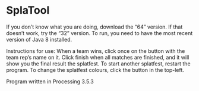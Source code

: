# SplaTool

If you don’t know what you are doing, download the “64” version. If that doesn’t work, try the “32” version.
To run, you need to have the most recent version of Java 8 installed.

Instructions for use:
When a team wins, click once on the button with the team rep’s name on it. Click finish when all matches are finished, and it will show you the final result the splatfest.
To start another splatfest, restart the program.
To change the splatfest colours, click the button in the top-left.


Program written in Processing 3.5.3
